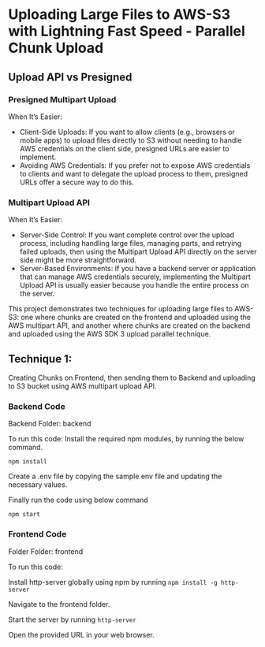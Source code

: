 
# Uploading Large Files to AWS-S3 with Lightning Fast Speed - Parallel Chunk Upload

## Upload API vs Presigned

### Presigned Multipart Upload
When It’s Easier:
* Client-Side Uploads: If you want to allow clients (e.g., browsers or mobile apps) to upload files directly to S3 without needing to handle AWS credentials on the client side, presigned URLs are easier to implement.
* Avoiding AWS Credentials: If you prefer not to expose AWS credentials to clients and want to delegate the upload process to them, presigned URLs offer a secure way to do this.


### Multipart Upload API
When It’s Easier:
* Server-Side Control: If you want complete control over the upload process, including handling large files, managing parts, and retrying failed uploads, then using the Multipart Upload API directly on the server side might be more straightforward.
* Server-Based Environments: If you have a backend server or application that can manage AWS credentials securely, implementing the Multipart Upload API is usually easier because you handle the entire process on the server.


This project demonstrates two techniques for uploading large files to AWS-S3: one where chunks are created on the frontend and uploaded using the AWS multipart API, and another where chunks are created on the backend and uploaded using the AWS SDK 3 upload parallel technique.

## Technique 1:

Creating Chunks on Frontend, then sending them to Backend and uploading to S3 bucket using AWS multipart upload API.

### Backend Code

Backend Folder: backend

To run this code: Install the required npm modules, by running the below command.
```
npm install
```

Create a .env file by copying the sample.env file and updating the necessary values.

Finally run the code using below command
```
npm start
```
  
### Frontend Code

Folder Folder: frontend

To run this code:

Install http-server globally using npm by running `npm install -g http-server`

Navigate to the frontend folder.

Start the server by running `http-server`

Open the provided URL in your web browser.
